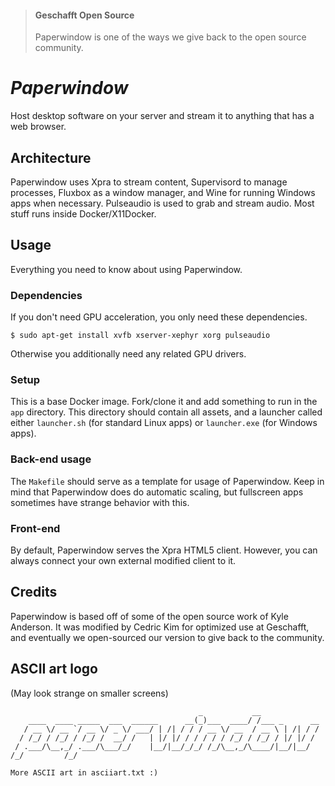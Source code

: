 > #### Geschafft Open Source
> Paperwindow is one of the ways we give back to the open source community.

# *Paperwindow*
Host desktop software on your server and stream it to anything that has a web browser.

## Architecture
Paperwindow uses Xpra to stream content, Supervisord to manage processes, Fluxbox as a window manager, and Wine for running Windows apps when necessary. Pulseaudio is used to grab and stream audio. Most stuff runs inside Docker/X11Docker.

## Usage
Everything you need to know about using Paperwindow.

### Dependencies
If you don't need GPU acceleration, you only need these dependencies.

```
$ sudo apt-get install xvfb xserver-xephyr xorg pulseaudio
```

Otherwise you additionally need any related GPU drivers.

### Setup
This is a base Docker image. Fork/clone it and add something to run in the `app` directory. This directory should contain all assets, and a launcher called either `launcher.sh` (for standard Linux apps) or `launcher.exe` (for Windows apps).

### Back-end usage
The `Makefile` should serve as a template for usage of Paperwindow. Keep in mind that Paperwindow does do automatic scaling, but fullscreen apps sometimes have strange behavior with this.

### Front-end
By default, Paperwindow serves the Xpra HTML5 client. However, you can always connect your own external modified client to it.

## Credits
Paperwindow is based off of some of the open source work of Kyle Anderson. It was modified by Cedric Kim for optimized use at Geschafft, and eventually we open-sourced our version to give back to the community.

## ASCII art logo
(May look strange on smaller screens)

```
                                          _           __             
    ____  ____ _____  ___  ______      __(_)___  ____/ /___ _      __
   / __ \/ __ `/ __ \/ _ \/ ___/ | /| / / / __ \/ __  / __ \ | /| / /
  / /_/ / /_/ / /_/ /  __/ /   | |/ |/ / / / / / /_/ / /_/ / |/ |/ / 
 / .___/\__,_/ .___/\___/_/    |__/|__/_/_/ /_/\__,_/\____/|__/|__/  
/_/         /_/                                                      

More ASCII art in asciiart.txt :)
```
